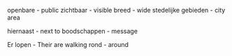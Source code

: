openbare - public
zichtbaar - visible
breed - wide
stedelijke gebieden - city area 

hiernaast - next to
boodschappen - message

Er lopen - Their are walking
rond - around 